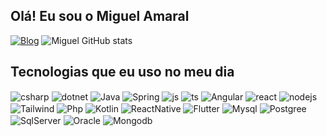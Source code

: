 ## Olá! Eu sou o Miguel Amaral 


<div style="display: inline_block">

[![Blog](https://img.shields.io/website?label=miguel.amaral.vercel.app&style=for-the-badge&url=https://sujeitoprogramador.com/)](https://miguelamaral.vercel.app)
![Miguel GitHub stats](https://github-readme-stats.vercel.app/api?username=miguelamaral254&show_icons=true&theme=dracula&count_private=true)

</div>

## Tecnologias que eu uso no meu dia

<div style="display: inline_block">
  <img align="center" alt="csharp" src="https://img.shields.io/badge/C%23-239120?style=for-the-badge&logo=c-sharp&logoColor=white" />
  <img align="center" alt="dotnet" src="https://img.shields.io/badge/.NET-5C2D91?style=for-the-badge&logo=.net&logoColor=white" />
  <img align="center" alt="Java" src="https://img.shields.io/badge/Java-ED8B00?style=for-the-badge&logo=openjdk&logoColor=white" />
  <img align="center" alt="Spring" src="https://img.shields.io/badge/Spring-6DB33F?style=for-the-badge&logo=spring&logoColor=white" />
  <img align="center" alt="js" src="https://img.shields.io/badge/JavaScript-F7DF1E?style=for-the-badge&logo=javascript&logoColor=black" />
  <img align="center" alt="ts" src="https://img.shields.io/badge/TypeScript-007ACC?style=for-the-badge&logo=typescript&logoColor=white" />
  <img align="center" alt="Angular" src="https://img.shields.io/badge/Angular-DD0031?style=for-the-badge&logo=angular&logoColor=white" />
  <img align="center" alt="react" src="https://img.shields.io/badge/React-20232A?style=for-the-badge&logo=react&logoColor=61DAFB" />
  <img align="center" alt="nodejs" src="https://img.shields.io/badge/Node.js-43853D?style=for-the-badge&logo=node.js&logoColor=white" />
  <img align="center" alt="Tailwind" src="https://img.shields.io/badge/Tailwind_CSS-38B2AC?style=for-the-badge&logo=tailwind-css&logoColor=white" />

  <img align="center" alt="Php" src="https://img.shields.io/badge/PHP-777BB4?style=for-the-badge&logo=php&logoColor=white" />
  <img align="center" alt="Kotlin" src="https://img.shields.io/badge/Kotlin-0095D5?&style=for-the-badge&logo=kotlin&logoColor=white" />
  <img align="center" alt="ReactNative" src="https://img.shields.io/badge/React_Native-20232A?style=for-the-badge&logo=react&logoColor=61DAFB" />
  <img align="center" alt="Flutter" src="https://img.shields.io/badge/Flutter-02569B?style=for-the-badge&logo=flutter&logoColor=white" />


  <img align="center" alt="Mysql" src="https://img.shields.io/badge/MySQL-005C84?style=for-the-badge&logo=mysql&logoColor=white" />
  <img align="center" alt="Postgree" src="https://img.shields.io/badge/PostgreSQL-316192?style=for-the-badge&logo=postgresql&logoColor=white" />
  <img align="center" alt="SqlServer" src="https://img.shields.io/badge/Microsoft_SQL_Server-CC2927?style=for-the-badge&logo=microsoft-sql-server&logoColor=white" />
  <img align="center" alt="Oracle" src="https://img.shields.io/badge/Oracle-F80000?style=for-the-badge&logo=Oracle&logoColor=white" />
  <img align="center" alt="Mongodb" src="https://img.shields.io/badge/MongoDB-4EA94B?style=for-the-badge&logo=mongodb&logoColor=white" />
  
  

  


  
  
  
</div><br/>





